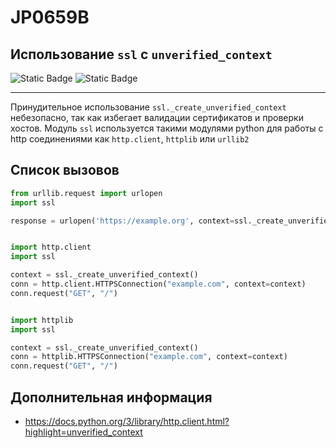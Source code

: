 # JP0659B
## Использование `ssl` c `unverified_context`

![Static Badge](https://img.shields.io/badge/%D0%A1%D1%82%D0%B5%D0%BF%D0%B5%D0%BD%D1%8C%20%D0%BA%D1%80%D0%B8%D1%82%D0%B8%D1%87%D0%BD%D0%BE%D1%81%D1%82%D0%B8-%D1%81%D1%80%D0%B5%D0%B4%D0%BD%D1%8F%D1%8F-orange?style=for-the-badge)
![Static Badge](https://img.shields.io/badge/%D0%94%D0%BE%D1%81%D1%82%D0%BE%D0%B2%D0%B5%D1%80%D0%BD%D0%BE%D1%81%D1%82%D1%8C%20%D0%BE%D0%BF%D1%80%D0%B5%D0%B4%D0%B5%D0%BB%D0%B5%D0%BD%D0%B8%D1%8F-%D0%B2%D1%8B%D1%81%D0%BE%D0%BA%D0%B0%D1%8F-crimson?style=for-the-badge)

----

Принудительное использование `ssl._create_unverified_context` небезопасно, так как избегает валидации сертификатов и проверки хостов.
Модуль `ssl` используется такими модулями python для работы с http соединениями как `http.client`, `httplib` или `urllib2`
## Список вызовов

```python linenums="1"
from urllib.request import urlopen
import ssl

response = urlopen('https://example.org', context=ssl._create_unverified_context())


import http.client
import ssl

context = ssl._create_unverified_context()
conn = http.client.HTTPSConnection("example.com", context=context)
conn.request("GET", "/")


import httplib
import ssl

context = ssl._create_unverified_context()
conn = httplib.HTTPSConnection("example.com", context=context)
conn.request("GET", "/")


```

## Дополнительная информация

* <https://docs.python.org/3/library/http.client.html?highlight=unverified_context>
